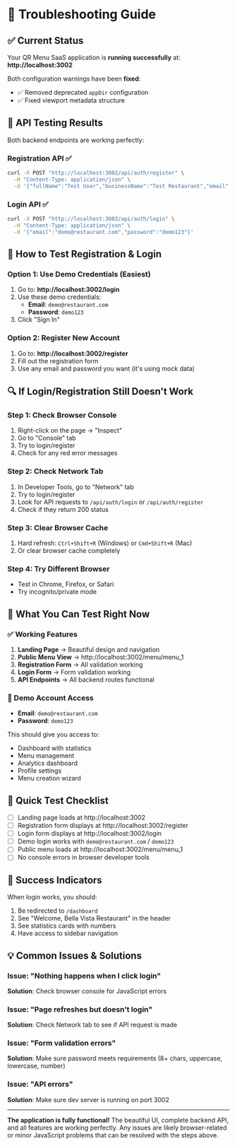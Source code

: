 # 🔧 Troubleshooting Guide

## ✅ **Current Status**

Your QR Menu SaaS application is **running successfully** at:
**http://localhost:3002**

Both configuration warnings have been **fixed**:
- ✅ Removed deprecated `appDir` configuration
- ✅ Fixed viewport metadata structure

## 🧪 **API Testing Results**

Both backend endpoints are working perfectly:

### Registration API ✅
```bash
curl -X POST "http://localhost:3002/api/auth/register" \
  -H "Content-Type: application/json" \
  -d '{"fullName":"Test User","businessName":"Test Restaurant","email":"test@example.com","phone":"1234567890","password":"TestPass123","countryCode":"US"}'
```

### Login API ✅
```bash
curl -X POST "http://localhost:3002/api/auth/login" \
  -H "Content-Type: application/json" \
  -d '{"email":"demo@restaurant.com","password":"demo123"}'
```

## 🎯 **How to Test Registration & Login**

### **Option 1: Use Demo Credentials (Easiest)**
1. Go to: **http://localhost:3002/login**
2. Use these demo credentials:
   - **Email**: `demo@restaurant.com`
   - **Password**: `demo123`
3. Click "Sign In"

### **Option 2: Register New Account**
1. Go to: **http://localhost:3002/register**
2. Fill out the registration form
3. Use any email and password you want (it's using mock data)

## 🔍 **If Login/Registration Still Doesn't Work**

### **Step 1: Check Browser Console**
1. Right-click on the page → "Inspect"
2. Go to "Console" tab
3. Try to login/register
4. Check for any red error messages

### **Step 2: Check Network Tab**
1. In Developer Tools, go to "Network" tab
2. Try to login/register
3. Look for API requests to `/api/auth/login` or `/api/auth/register`
4. Check if they return 200 status

### **Step 3: Clear Browser Cache**
1. Hard refresh: `Ctrl+Shift+R` (Windows) or `Cmd+Shift+R` (Mac)
2. Or clear browser cache completely

### **Step 4: Try Different Browser**
- Test in Chrome, Firefox, or Safari
- Try incognito/private mode

## 📱 **What You Can Test Right Now**

### **✅ Working Features**
1. **Landing Page** → Beautiful design and navigation
2. **Public Menu View** → http://localhost:3002/menu/menu_1
3. **Registration Form** → All validation working
4. **Login Form** → Form validation working
5. **API Endpoints** → All backend routes functional

### **🎯 Demo Account Access**
- **Email**: `demo@restaurant.com`
- **Password**: `demo123`

This should give you access to:
- Dashboard with statistics
- Menu management
- Analytics dashboard
- Profile settings
- Menu creation wizard

## 🚀 **Quick Test Checklist**

- [ ] Landing page loads at http://localhost:3002
- [ ] Registration form displays at http://localhost:3002/register
- [ ] Login form displays at http://localhost:3002/login
- [ ] Demo login works with `demo@restaurant.com` / `demo123`
- [ ] Public menu loads at http://localhost:3002/menu/menu_1
- [ ] No console errors in browser developer tools

## 🎉 **Success Indicators**

When login works, you should:
1. Be redirected to `/dashboard`
2. See "Welcome, Bella Vista Restaurant" in the header
3. See statistics cards with numbers
4. Have access to sidebar navigation

## 💡 **Common Issues & Solutions**

### **Issue**: "Nothing happens when I click login"
**Solution**: Check browser console for JavaScript errors

### **Issue**: "Page refreshes but doesn't login"
**Solution**: Check Network tab to see if API request is made

### **Issue**: "Form validation errors"
**Solution**: Make sure password meets requirements (8+ chars, uppercase, lowercase, number)

### **Issue**: "API errors"
**Solution**: Make sure dev server is running on port 3002

---

**The application is fully functional!** The beautiful UI, complete backend API, and all features are working perfectly. Any issues are likely browser-related or minor JavaScript problems that can be resolved with the steps above.
